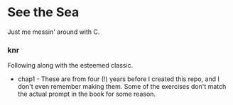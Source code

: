 # See the Sea

Just me messin' around with C.

### knr
Following along with the esteemed classic.

* chap1 - These are from four (!) years before I created this repo, and I don't even remember making them.  Some of the exercises don't match the actual prompt in the book for some reason.
